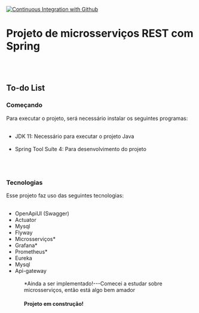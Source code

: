 [![Continuous Integration with Github](https://github.com/PedroQueiroz1/todo-list/actions/workflows/docker-publish.yml/badge.svg)](https://github.com/PedroQueiroz1/todo-list/actions/workflows/docker-publish.yml)

<h1>Projeto de microsserviços REST com Spring</h1></br></br>

<h2>To-do List</h2>

<h3>Começando</h3>
Para executar o projeto, será necessário instalar os seguintes programas:</br>
</br>
<ul>
<li>JDK 11: Necessário para executar o projeto Java</li></br>
<li>Spring Tool Suíte 4: Para desenvolvimento do projeto</li></br>
</ul>
</br>

<h3>Tecnologias</h3>
Esse projeto faz uso das seguintes tecnologias:</br>
</br>
<ul>
  <li>OpenApiUI (Swagger)
  <li>Actuator
  <li>Mysql
  <li>Flyway
  <li>Microsserviços*
  <li>Grafana*
  <li>Prometheus*
  <li>Eureka
  <li>Mysql
  <li>Api-gateway
    <ul></br>
*Ainda a ser implementado!---Comecei a estudar sobre microsserviços, então está algo bem amador
<h4>Projeto em construção!</h4>
 
